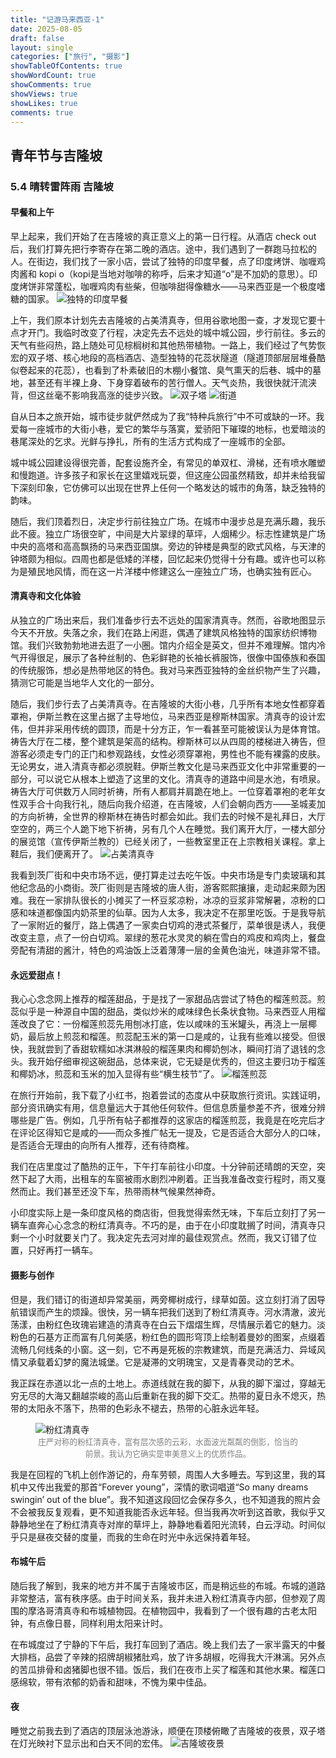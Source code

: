 ```yaml
---
title: "记游马来西亚-1"
date: 2025-08-05
draft: false
layout: single
categories: ["旅行", "摄影"]
showTableOfContents: true
showWordCount: true
showComments: true
showViews: true
showLikes: true
comments: true
---
```


## 青年节与吉隆坡
### 5.4 晴转雷阵雨 吉隆坡

#### 早餐和上午

早上起来，我们开始了在吉隆坡的真正意义上的第一日行程。从酒店 check out 后，我们打算先把行李寄存在第二晚的酒店。途中，我们遇到了一群跑马拉松的人。在街边，我们找了一家小店，尝试了独特的印度早餐，点了印度烤饼、咖喱鸡肉酱和 kopi o（kopi是当地对咖啡的称呼，后来才知道“o”是不加奶的意思）。印度烤饼非常蓬松，咖喱鸡肉有些柴，但咖啡甜得像糖水——马来西亚是一个极度嗜糖的国家。
![独特的印度早餐](img/奇妙的印度早餐.jpg)

上午，我们原本计划先去吉隆坡的占美清真寺，但用谷歌地图一查，才发现它要十点才开门。我临时改变了行程，决定先去不远处的城中城公园，步行前往。多云的天气有些闷热，路上随处可见棕榈树和其他热带植物。一路上，我们经过了气势恢宏的双子塔、核心地段的高档酒店、造型独特的花蕊状隧道（隧道顶部层层堆叠酷似卷起来的花蕊），也看到了朴素破旧的木棚小餐馆、臭气熏天的后巷、城中的墓地，甚至还有半裸上身、下身穿着破布的苦行僧人。天气炎热，我很快就汗流浃背，但这丝毫不影响我高涨的徒步兴致。
![双子塔](img/双子塔日景.jpg)
![街道](img/街道.jpg)

自从日本之旅开始，城市徒步就俨然成为了我“特种兵旅行”中不可或缺的一环。我爱每一座城市的大街小巷，爱它的繁华与落寞，爱骄阳下璀璨的地标，也爱暗淡的巷尾深处的乞求。光鲜与挣扎，所有的生活方式构成了一座城市的全部。

城中城公园建设得很完善，配套设施齐全，有常见的单双杠、滑梯，还有喷水雕塑和慢跑道。许多孩子和家长在这里嬉戏玩耍，但这座公园虽然精致，却并未给我留下深刻印象，它仿佛可以出现在世界上任何一个略发达的城市的角落，缺乏独特的韵味。

随后，我们顶着烈日，决定步行前往独立广场。在城市中漫步总是充满乐趣，我乐此不疲。独立广场很空旷，中间是大片翠绿的草坪，人烟稀少。标志性建筑是广场中央的高塔和高高飘扬的马来西亚国旗。旁边的钟楼是典型的欧式风格，与天津的钟塔颇为相似。四周也都是低矮的洋楼，回忆起来仍觉得十分有趣。或许也可以称为是殖民地风情，而在这一片洋楼中修建这么一座独立广场，也确实独有匠心。

#### 清真寺和文化体验
从独立的广场出来后，我们准备步行去不远处的国家清真寺。然而，谷歌地图显示今天不开放。失落之余，我们在路上闲逛，偶遇了建筑风格独特的国家纺织博物馆。我们兴致勃勃地进去逛了一小圈。馆内介绍全是英文，但并不难理解。馆内冷气开得很足，展示了各种丝制的、色彩鲜艳的长袖长裤服饰，很像中国傣族和泰国的传统服饰，想必是热带地区的特色。我对马来西亚独特的金丝织物产生了兴趣，猜测它可能是当地华人文化的一部分。

随后，我们步行去了占美清真寺。在吉隆坡的大街小巷，几乎所有本地女性都穿着罩袍，伊斯兰教在这里占据了主导地位，马来西亚是穆斯林国家。清真寺的设计宏伟，但并非采用传统的圆顶，而是十分方正，乍一看甚至可能被误认为是体育馆。祷告大厅在二楼，整个建筑是架高的结构。穆斯林可以从四周的楼梯进入祷告，但游客必须走专门的正门和参观路线，女性必须穿罩袍，男性也不能有裸露的皮肤。无论男女，进入清真寺都必须脱鞋。伊斯兰教文化是马来西亚文化中非常重要的一部分，可以说它从根本上塑造了这里的文化。清真寺的道路中间是水池，有喷泉。祷告大厅可供数万人同时祈祷，所有人都肩并肩跪在地上。一位穿着罩袍的老年女性双手合十向我行礼，随后向我介绍道，在吉隆坡，人们会朝向西方——圣城麦加的方向祈祷，全世界的穆斯林在祷告时都会如此。我们去的时候不是礼拜日，大厅空空的，两三个人跪下地下祈祷，另有几个人在睡觉。我们离开大厅，一楼大部分的展览馆（宣传伊斯兰教的）已经关闭了，一些教室里正在上宗教相关课程。拿上鞋后，我们便离开了。
![占美清真寺](img/占美清真寺.jpg)

我看到茨厂街和中央市场不远，便打算走过去吃午饭。中央市场是专门卖玻璃和其他纪念品的小商街。茨厂街则是吉隆坡的唐人街，游客熙熙攘攘，走动起来颇为困难。我在一家排队很长的小摊买了一杯豆浆凉粉，冰凉的豆浆非常解暑，凉粉的口感和味道都像国内奶茶里的仙草。因为人太多，我决定不在那里吃饭。于是我导航了一家附近的餐厅，路上偶遇了一家卖白切鸡的港式茶餐厅，菜单很是诱人，我便改变主意，点了一份白切鸡。翠绿的葱花水灵灵的躺在雪白的鸡皮和鸡肉上，餐盘旁配有清甜的酱汁，特色的鸡油饭上泛着薄薄一层的金黄色油光，味道非常不错。

#### 永远爱甜点！
我心心念念网上推荐的榴莲甜品，于是找了一家甜品店尝试了特色的榴莲煎蕊。煎蕊似乎是一种源自中国的甜品，类似炒米的咸味绿色长条状食物。马来西亚人用榴莲改良了它：一份榴莲煎蕊先用刨冰打底，佐以咸味的玉米罐头，再浇上一层椰奶，最后放上煎蕊和榴莲。煎蕊配玉米的第一口是咸的，让我有些难以接受。但很快，我就尝到了香甜软糯如冰淇淋般的榴莲果肉和椰奶刨冰，瞬间打消了退钱的念头。我开始仔细审视这碗甜品，总体来说，它无疑是优秀的，但这主要归功于榴莲和椰奶冰，煎蕊和玉米的加入显得有些“横生枝节”了。
![榴莲煎蕊](img/榴莲煎蕊.jpg)

在旅行开始前，我下载了小红书，抱着尝试的态度从中获取旅行资讯。实践证明，部分资讯确实有用，信息量远大于其他任何软件。但信息质量参差不齐，很难分辨哪些是广告。例如，几乎所有帖子都推荐的这家店的榴莲煎蕊，我竟是在吃完后才在评论区得知它是咸的——而众多推广帖无一提及，它是否适合大部分人的口味，是否适合无理由的向所有人推荐，还有待商榷。

我们在店里度过了酷热的正午，下午打车前往小印度。十分钟前还晴朗的天空，突然下起了大雨，出租车的车窗被雨水剧烈冲刷着。正当我准备改变行程时，雨又戛然而止。我们甚至还没下车，热带雨林气候果然神奇。

小印度实际上是一条印度风格的商店街，但我觉得索然无味，下车后立刻打了另一辆车直奔心心念念的粉红清真寺。不巧的是，由于在小印度耽搁了时间，清真寺只剩一个小时就要关门了。我决定先去河对岸的最佳观赏点。然而，我又订错了位置，只好再打一辆车。

#### 摄影与创作
但是，我们错订的街道却异常美丽，两旁椰树成行，绿草如茵。这立刻打消了因导航错误而产生的烦躁。很快，另一辆车把我们送到了粉红清真寺。河水清澈，波光荡漾，由粉红色玫瑰岩建造的清真寺在白云下熠熠生辉，尽情展示着它的魅力。淡粉色的石基方正而富有几何美感，粉红色的圆形穹顶上绘制着曼妙的图案，点缀着流畅几何线条的小窗。这一刻，它不再是死板的宗教建筑，而是充满活力、异域风情又承载着幻梦的魔法城堡。它是凝滞的文明瑰宝，又是青春灵动的艺术。

我正踩在赤道以北一点的土地上。赤道线就在我的脚下，从我的脚下溜过，穿越无穷无尽的大海又翻越崇峻的高山后重新在我的脚下交汇。热带的夏日永不熄灭，热带的太阳永不落下，热带的色彩永不褪去，热带的心脏永远年轻。
<figure>
  <img src="img/粉红清真寺.jpg" alt="粉红清真寺">
  <figcaption style="text-align: center; color: gray; font-size: 0.9em;">
    庄严对称的粉红清真寺，富有层次感的云彩，水面波光粼粼的倒影，恰当的前景。我认为它确实是审美意义上的优质作品。
  </figcaption>
</figure>
我是在回程的飞机上创作游记的，舟车劳顿，周围人大多睡去。写到这里，我的耳机中又传出我爱的那首“Forever young”，深情的歌词唱道“So many dreams swingin’ out of the blue”。我不知道这段回忆会保存多久，也不知道我的照片会不会被我反复观看，更不知道我能否永远年轻。但当我再次听到这首歌，我似乎又静静地坐在了粉红清真寺对岸的草坪上，静静地看着阳光流转，白云浮动。时间似乎只是昼夜交替的度量，而我的生命在时光中永远保持着年轻。

#### 布城午后
随后我了解到，我来的地方并不属于吉隆坡市区，而是稍远些的布城。布城的道路非常整洁，富有秩序感。由于时间关系，我并未进入粉红清真寺内部，但参观了周围的摩洛哥清真寺和布城植物园。在植物园中，我看到了一个很有趣的古老太阳钟，有点像日晷，同样利用太阳来计时。

在布城度过了宁静的下午后，我打车回到了酒店。晚上我们去了一家半露天的中餐大排档，品尝了辛辣的招牌胡椒猪肚鸡，放了许多胡椒，吃得我大汗淋漓。另外点的苦瓜排骨和卤猪脚也很不错。饭后，我们在夜市上买了榴莲和其他水果。榴莲口感绵软，带有浓郁的奶香和甜味，不愧为果中佳品。

#### 夜
睡觉之前我去到了酒店的顶层泳池游泳，顺便在顶楼俯瞰了吉隆坡的夜景，双子塔在灯光映衬下显示出和白天不同的宏伟。
![吉隆坡夜景](img/双子塔夜景.jpg)




